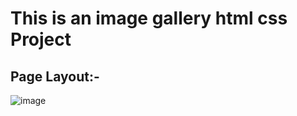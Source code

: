 # This is an image gallery html css Project

## Page Layout:-

![image](https://user-images.githubusercontent.com/60498472/197373745-5b708353-a6a7-4c11-ba76-abac15bd7487.png)
